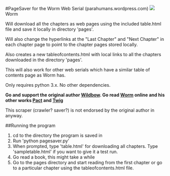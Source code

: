 #PageSaver for the Worm Web Serial (parahumans.wordpress.com)
<img src=https://parahumans.files.wordpress.com/2011/06/cityscape2.jpg>Worm</img>


Will download all the chapters as web pages using the included table.html file and save it locally in directory 'pages'.

Will also change the hyperlinks at the "Last Chapter" and "Next Chapter" in each chapter page to point to the chapter pages stored locally.

Also creates a new tableofcontents.html with local links to all the chapters downloaded in the directory 'pages'.

This will also work for other web serials which have a similar table of contents page as Worm has.

Only requires python 3.x. No other dependencies.

**Go and support the original author [Wildbow](https://www.patreon.com/Wildbow?ty=h). Go read [Worm](https://parahumans.wordpress.com/) online 
and his other works [Pact](https://pactwebserial.wordpress.com/) and [Twig](https://twigserial.wordpress.com/)**

This scraper (crawler? saver?) is not endorsed by the original author in anyway.



##Running the program

1. cd to the directory the program is saved in
2. Run 'python pagesaver.py'
3. When prompted, type 'table.html' for downloading all chapters. Type 'sampletable.html' if you want to give it a test run.
4. Go read a book, this might take a while
5. Go to the pages directory and start reading from the first chapter or go to a particular chapter using the tableofcontents.html file.
